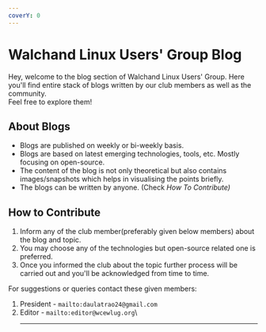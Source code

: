 ```yaml
---
coverY: 0
---
```


# Walchand Linux Users' Group Blog

Hey, welcome to the blog section of Walchand Linux Users' Group. Here you'll find entire stack of blogs written by our club members as well as the community.\
Feel free to explore them!

## **About Blogs**

* Blogs are published on weekly or bi-weekly basis.
* Blogs are based on latest emerging technologies, tools, etc. Mostly focusing on open-source.
* The content of the blog is not only theoretical but also contains images/snapshots which helps in visualising the points briefly.
* The blogs can be written by anyone. (Check _How To Contribute)_

## **How to Contribute**

1. Inform any of the club member(preferably given below members) about the blog and topic.
2. You may choose any of the technologies but open-source related one is preferred.
3. Once you informed the club about the topic further process will be carried out and you'll be acknowledged from time to time.

For suggestions or queries contact these given members:

1. President - `mailto:daulatrao24@gmail.com`
2. Editor - `mailto:editor@wcewlug.org`\
   ****

